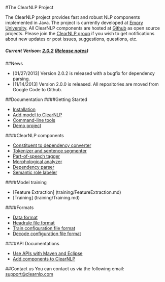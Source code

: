 #The ClearNLP Project

The ClearNLP project provides fast and robust NLP components implemented in Java. The project is currently developed at [Emory University](http://www.mathcs.emory.edu/). All ClearNLP components are hosted at [Github](https://github.com/clearnlp) as open source projects. Please join the [ClearNLP group](https://groups.google.com/forum/?fromgroups#!forum/clearnlp) if you wish to get notifications about new updates or post issues, suggestions, questions, etc.

##### Current Verison: [2.0.2](https://oss.sonatype.org/service/local/artifact/maven/redirect?r=releases&g=com.clearnlp&a=clearnlp&v=2.0.2&e=jar) ([Release notes](release_notes.md))

##News
- [01/27/2013] Version 2.0.2 is released with a bugfix for dependency parsing.
- [11/14/2013] Version 2.0.0 is released. All repositories are moved from Google Code to Github.

##Documentation
####Getting Started
* [Installation](getting_started/installation.md)
* [Add model to ClearNLP](getting_started/add_models.md)
* [Command-line tools](getting_started/command-line_tools.md)
* [Demo project](demo/clearnlp_demo.md) 

####ClearNLP components
* [Constituent to dependency converter](components/constituent_to_dependency_converter.md)
* [Tokenizer and sentence segmenter](components/tokenizer_and_sentence_segmenter.md)
* [Part-of-speech tagger](components/pos_tagger.md)
* [Morphological analyzer](components/morphological_analyzer.md)
* [Dependency parser](components/dependency_parser.md)
* [Semantic role labeler](components/semantic_role_labeler.md)

####Model training
* [Feature Extraction] (training/FeatureExtraction.md)
* [Training] (training/Training.md)

####Formats
* [Data format](formats/data_format.md)
* [Headrule file format](formats/headrule_file_format.md)
* [Train configuration file format](formats/configuration/config_train.md)
* [Decode configuration file format](formats/configuration/config_decode.md)

####API Documentations
* [Use APIs with Maven and Eclipse](api/using_apis.md)
* [Add components to ClearNLP](api/add_component_to_clearnlp.md)

##Contact us
You can contact us via the following email:
	[support@clearnlp.com](mailto:support@clearnlp.com)
